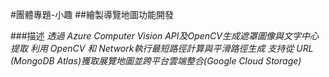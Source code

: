 #團體專題-小趣
##繪製導覽地圖功能開發

###描述
*透過 Azure Computer Vision API及OpenCV生成遮罩圖像與文字中心提取
利用 OpenCV 和 Network執行最短路徑計算與平滑路徑生成
支持從 URL (MongoDB Atlas)獲取展覽地圖並跨平台雲端整合(Google Cloud Storage)*  

